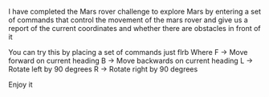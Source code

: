 I have completed the Mars rover challenge to explore Mars by entering a set of commands that control the movement of the mars rover and give us a report of the current coordinates and whether there are obstacles in front of it

You can try this by placing a set of commands just flrb
Where
 F -> Move forward on current heading
B -> Move backwards on current heading
L -> Rotate left by 90 degrees
R -> Rotate right by 90 degrees

Enjoy it